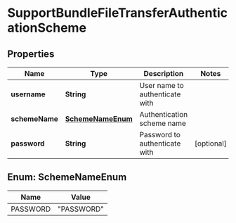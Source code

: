 # SupportBundleFileTransferAuthenticationScheme

## Properties
Name | Type | Description | Notes
------------ | ------------- | ------------- | -------------
**username** | **String** | User name to authenticate with | 
**schemeName** | [**SchemeNameEnum**](#SchemeNameEnum) | Authentication scheme name | 
**password** | **String** | Password to authenticate with |  [optional]

<a name="SchemeNameEnum"></a>
## Enum: SchemeNameEnum
Name | Value
---- | -----
PASSWORD | &quot;PASSWORD&quot;
